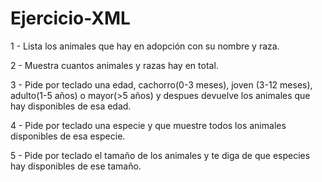 # Ejercicio-XML

1 - Lista los animales que hay en adopción con su nombre y raza.

2 - Muestra cuantos animales y razas hay en total.

3 - Pide por teclado una edad, cachorro(0-3 meses), joven (3-12 meses), adulto(1-5 años) o mayor(>5 años) y despues devuelve los animales que hay disponibles de esa edad.

4 - Pide por teclado una especie y que muestre todos los animales disponibles de esa especie.

5 - Pide por teclado el tamaño de los animales y te diga de que especies hay disponibles de ese tamaño.
